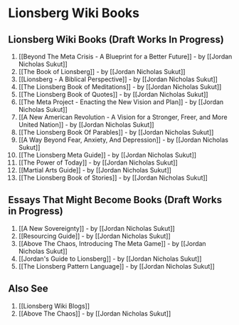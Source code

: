 # Lionsberg Wiki Books 

## Lionsberg Wiki Books (Draft Works In Progress)

1. [[Beyond The Meta Crisis - A Blueprint for a Better Future]] - by [[Jordan Nicholas Sukut]]    
2. [[The Book of Lionsberg]]  - by [[Jordan Nicholas Sukut]]  
3. [[Lionsberg - A Biblical Perspective]] - by [[Jordan Nicholas Sukut]]  
4. [[The Lionsberg Book of Meditations]] - by [[Jordan Nicholas Sukut]]  
5. [[The Lionsberg Book of Quotes]] - by [[Jordan Nicholas Sukut]]  
6. [[The Meta Project - Enacting the New Vision and Plan]] - by [[Jordan Nicholas Sukut]]  
7. [[A New American Revolution - A Vision for a Stronger, Freer, and More United Nation]] - by [[Jordan Nicholas Sukut]]  
8. [[The Lionsberg Book Of Parables]] - by [[Jordan Nicholas Sukut]]  
9. [[A Way Beyond Fear, Anxiety, And Depression]]  - by [[Jordan Nicholas Sukut]]  
10. [[The Lionsberg Meta Guide]] - by [[Jordan Nicholas Sukut]]  
11. [[The Power of Today]]  - by [[Jordan Nicholas Sukut]]   
12. [[Martial Arts Guide]]  - by [[Jordan Nicholas Sukut]]    
13. [[The Lionsberg Book of Stories]]  - by [[Jordan Nicholas Sukut]]  

## Essays That Might Become Books (Draft Works in Progress)
1. [[A New Sovereignty]] - by [[Jordan Nicholas Sukut]]  
2. [[Resourcing Guide]] - by [[Jordan Nicholas Sukut]]  
3. [[Above The Chaos, Introducing The Meta Game]] - by [[Jordan Nicholas Sukut]]  
4. [[Jordan's Guide to Lionsberg]] - by [[Jordan Nicholas Sukut]]  
5. [[The Lionsberg Pattern Language]] - by [[Jordan Nicholas Sukut]]  


## Also See
1. [[Lionsberg Wiki Blogs]] 
2. [[Above The Chaos]] - by [[Jordan Nicholas Sukut]]  


